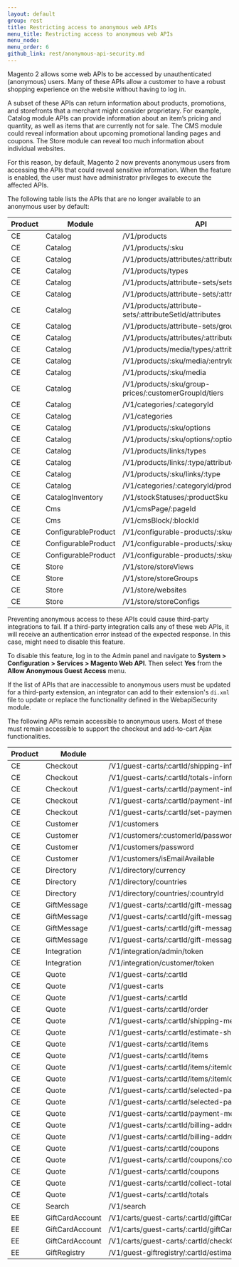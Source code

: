 ```yaml
---
layout: default
group: rest
title: Restricting access to anonymous web APIs
menu_title: Restricting access to anonymous web APIs
menu_node:
menu_order: 6
github_link: rest/anonymous-api-security.md
---
```


Magento 2 allows some web APIs to be accessed by unauthenticated (anonymous) users. Many of these APIs allow a customer to have a robust shopping experience on the website without having to log in.

A subset of these APIs can return information about products, promotions, and storefronts that a merchant might consider proprietary. For example, Catalog module APIs can provide information about an item’s pricing and quantity, as well as items that are currently not for sale. The CMS module could reveal information about upcoming promotional landing pages and coupons. The Store module can reveal too much information about individual websites.

For this reason, by default, Magento 2 now prevents anonymous users from accessing the APIs that could reveal sensitive information.  When the feature is enabled, the user must have administrator privileges to execute the affected APIs.

The following table lists the APIs that are no longer available to an anonymous user by default:

| Product | Module | API | Action |
| --- | --- | --- | --- |
| CE | Catalog | /V1/products | GET |
| CE | Catalog | /V1/products/:sku | GET |
| CE | Catalog | /V1/products/attributes/:attributeCode | GET |
| CE | Catalog | /V1/products/types | GET |
| CE | Catalog | /V1/products/attribute-sets/sets/list | GET |
| CE | Catalog | /V1/products/attribute-sets/:attributeSetId | GET |
| CE | Catalog | /V1/products/attribute-sets/:attributeSetId/attributes | GET |
| CE | Catalog | /V1/products/attribute-sets/groups/list | GET |
| CE | Catalog | /V1/products/attributes/:attributeCode/options | GET |
| CE | Catalog | /V1/products/media/types/:attributeSetName | GET |
| CE | Catalog | /V1/products/:sku/media/:entryId | GET |
| CE | Catalog | /V1/products/:sku/media | GET |
| CE | Catalog | /V1/products/:sku/group-prices/:customerGroupId/tiers | GET |
| CE | Catalog | /V1/categories/:categoryId | GET |
| CE | Catalog | /V1/categories | GET |
| CE | Catalog | /V1/products/:sku/options | GET |
| CE | Catalog | /V1/products/:sku/options/:optionId | GET |
| CE | Catalog | /V1/products/links/types | GET |
| CE | Catalog | /V1/products/links/:type/attributes | GET |
| CE | Catalog | /V1/products/:sku/links/:type | GET |
| CE | Catalog | /V1/categories/:categoryId/products | GET |
| CE | CatalogInventory | /V1/stockStatuses/:productSku | GET |
| CE | Cms | /V1/cmsPage/:pageId | GET |
| CE | Cms | /V1/cmsBlock/:blockId | GET |
| CE | ConfigurableProduct | /V1/configurable-products/:sku/children | GET |
| CE | ConfigurableProduct | /V1/configurable-products/:sku/options/:id | GET |
| CE | ConfigurableProduct | /V1/configurable-products/:sku/options/all | GET |
| CE | Store | /V1/store/storeViews | GET |
| CE | Store | /V1/store/storeGroups | GET |
| CE | Store | /V1/store/websites | GET |
| CE | Store | /V1/store/storeConfigs | GET |

<div class="bs-callout bs-callout-warning">
    <p>Preventing anonymous access to these APIs could cause third-party integrations to fail. If a third-party integration calls any of these web APIs, it will receive an authentication error instead of the expected response. In this case, might need to disable this feature.</p>
    <p>To disable this feature, log in to the Admin panel and navigate to <b>System > Configuration > Services > Magento Web API</b>. Then select <b>Yes</b> from the <b>Allow Anonymous Guest Access</b> menu.</p>
</div>


If the list of APIs that are inaccessible to anonymous users must be updated for a third-party extension, an integrator can add to their extension's `di.xml` file to update or replace the functionality defined in the WebapiSecurity module.

The following APIs remain accessible to anonymous users. Most of these must remain accessible to support the checkout and add-to-cart Ajax functionalities.

| Product | Module | API | Action |
| --- | --- | --- | --- |
| CE | Checkout | /V1/guest-carts/:cartId/shipping-information | POST |
| CE | Checkout | /V1/guest-carts/:cartId/totals-information | POST |
| CE | Checkout | /V1/guest-carts/:cartId/payment-information | POST |
| CE | Checkout | /V1/guest-carts/:cartId/payment-information | GET |
| CE | Checkout | /V1/guest-carts/:cartId/set-payment-information | POST |
| CE | Customer | /V1/customers | POST |
| CE | Customer | /V1/customers/:customerId/password/resetLinkToken/:resetPasswordLinkToken | GET |
| CE | Customer | /V1/customers/password | PUT |
| CE | Customer | /V1/customers/isEmailAvailable | POST |
| CE | Directory | /V1/directory/currency | GET |
| CE | Directory | /V1/directory/countries | GET |
| CE | Directory | /V1/directory/countries/:countryId | GET |
| CE | GiftMessage | /V1/guest-carts/:cartId/gift-message | GET |
| CE | GiftMessage | /V1/guest-carts/:cartId/gift-message/:itemId | GET |
| CE | GiftMessage | /V1/guest-carts/:cartId/gift-message | POST |
| CE | GiftMessage | /V1/guest-carts/:cartId/gift-message/:itemId | POST |
| CE | Integration | /V1/integration/admin/token | POST |
| CE | Integration | /V1/integration/customer/token | POST |
| CE | Quote | /V1/guest-carts/:cartId | GET |
| CE | Quote | /V1/guest-carts | POST |
| CE | Quote | /V1/guest-carts/:cartId | PUT |
| CE | Quote | /V1/guest-carts/:cartId/order | PUT |
| CE | Quote | /V1/guest-carts/:cartId/shipping-methods | GET |
| CE | Quote | /V1/guest-carts/:cartId/estimate-shipping-methods | POST |
| CE | Quote | /V1/guest-carts/:cartId/items | GET |
| CE | Quote | /V1/guest-carts/:cartId/items | POST |
| CE | Quote | /V1/guest-carts/:cartId/items/:itemId | PUT |
| CE | Quote | /V1/guest-carts/:cartId/items/:itemId | DELETE |
| CE | Quote | /V1/guest-carts/:cartId/selected-payment-method | GET |
| CE | Quote | /V1/guest-carts/:cartId/selected-payment-method | PUT |
| CE | Quote | /V1/guest-carts/:cartId/payment-methods | GET |
| CE | Quote | /V1/guest-carts/:cartId/billing-address | GET |
| CE | Quote | /V1/guest-carts/:cartId/billing-address | POST |
| CE | Quote | /V1/guest-carts/:cartId/coupons | GET |
| CE | Quote | /V1/guest-carts/:cartId/coupons/:couponCode | PUT |
| CE | Quote | /V1/guest-carts/:cartId/coupons | DELETE |
| CE | Quote | /V1/guest-carts/:cartId/collect-totals | PUT |
| CE | Quote | /V1/guest-carts/:cartId/totals | GET |
| CE | Search | /V1/search | GET |
| EE | GiftCardAccount | /V1/carts/guest-carts/:cartId/giftCards/:giftCardCode | DELETE |
| EE | GiftCardAccount | /V1/carts/guest-carts/:cartId/giftCards | POST |
| EE | GiftCardAccount | /V1/carts/guest-carts/:cartId/checkGiftCard/:giftCardCode | GET |
| EE | GiftRegistry | /V1/guest-giftregistry/:cartId/estimate-shipping-methods | POST |
